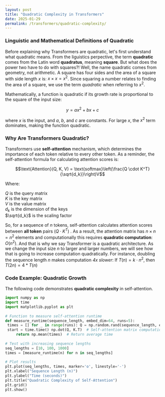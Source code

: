 ```yaml
---
layout: post
title: "Quadratic Complexity in Transformers"
date: 2025-01-29
permalink: /transformers/quadratic-complexity/
---
```


### Linguistic and Mathematical Definitions of Quadratic

Before explaining why Transformers are quadratic, let's first understand what quadratic means. From the liguistics
perpective, the term **quadratic** comes from the Latin word **quadratus**, meaning **square**. But what does the power
two have to do with squares?! Well, the name quadratic comes from geometry, not arithmetic. A square has four sides and
the area of a square with side length $x$ is:  $x \times x = x^2$. Since squaring a number relates to finding the area
of a square, we use the term *quadratic* when referring to $x^2$.

Mathematically, a function is quadratic if its growth rate is proportional to the square of the input size:

$$y = ax^2 + bx + c$$

where $x$ is the input, and $a$, $b$, and $c$ are constants. For large $x$, the $x^2$ term dominates, making the
function quadratic.

### Why Are Transformers Quadratic?

Transformers use **self-attention** mechanism, which determines the importance of each token relative to every other
token. As a reminder, the self-attention formula for calculating attention scores is:

$$\text{Attention}(Q, K, V) = \text{softmax}\left(\frac{Q \cdot K^T}{\sqrt{d_k}}\right)V$$

Where:

$Q$ is the query matrix  
$K$ is the key matrix  
$V$ is the value matrix  
$d_k$ is the dimension of the keys  
$\sqrt{d_k}$ is the scaling factor

So, for a sequence of $n$ tokens, self-attention calculates attention scores between **all token** pairs ($Q \cdot K^T$)
. As a result, the attention matrix has $n \times n = n^2$ elements and computationally this requires **quadratic
computation**: $O(n^2)$. And that is why we say Transformer is a quadratic architecture. As we change the input size $n$
to larger and larger numbers, we will see how that is going to increase computation quadratically. For instance,
doubling the sequence length $n$ makes computation *4x slower*: If $T(n) = k \cdot n ^ 2$, then $T(2n) = 4 * T(n)$

### Code Example: Quadratic Growth

The following code demonstrates **quadratic complexity** in self-attention.

```python  
import numpy as np  
import time  
import matplotlib.pyplot as plt  
  
# Function to measure self-attention runtime  
def measure_runtime(sequence_length, embed_dim=64, runs=5):  
 times = [] for _ in range(runs): Q = np.random.rand(sequence_length, embed_dim) K = np.random.rand(sequence_length, embed_dim)  
 start = time.time() np.dot(Q, K.T)  # Self-attention matrix computation end = time.time()         times.append(end - start)  
     return np.mean(times)  # Return average time  
  
# Test with increasing sequence lengths  
seq_lengths = [10, 100, 1000]  
times = [measure_runtime(n) for n in seq_lengths]  
  
# Plot results  
plt.plot(seq_lengths, times, marker='o', linestyle='-')  
plt.xlabel("Sequence Length (n)")  
plt.ylabel("Time (seconds)")  
plt.title("Quadratic Complexity of Self-Attention")  
plt.grid()  
plt.show()  
```